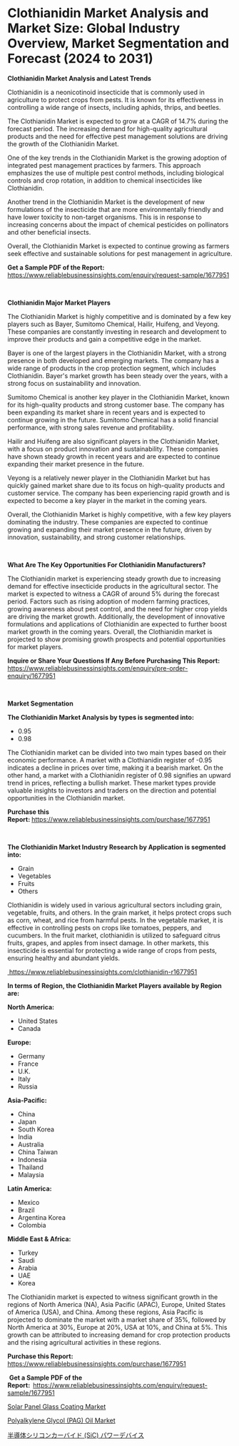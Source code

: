 <p><h1>Clothianidin Market Analysis and Market Size: Global Industry Overview, Market Segmentation and Forecast (2024 to 2031)</h1></p><p><strong>Clothianidin Market Analysis and Latest Trends</strong></p>
<p><p>Clothianidin is a neonicotinoid insecticide that is commonly used in agriculture to protect crops from pests. It is known for its effectiveness in controlling a wide range of insects, including aphids, thrips, and beetles.</p><p>The Clothianidin Market is expected to grow at a CAGR of 14.7% during the forecast period. The increasing demand for high-quality agricultural products and the need for effective pest management solutions are driving the growth of the Clothianidin Market.</p><p>One of the key trends in the Clothianidin Market is the growing adoption of integrated pest management practices by farmers. This approach emphasizes the use of multiple pest control methods, including biological controls and crop rotation, in addition to chemical insecticides like Clothianidin.</p><p>Another trend in the Clothianidin Market is the development of new formulations of the insecticide that are more environmentally friendly and have lower toxicity to non-target organisms. This is in response to increasing concerns about the impact of chemical pesticides on pollinators and other beneficial insects.</p><p>Overall, the Clothianidin Market is expected to continue growing as farmers seek effective and sustainable solutions for pest management in agriculture.</p></p>
<p><strong>Get a Sample PDF of the Report:&nbsp;</strong> <a href="https://www.reliablebusinessinsights.com/enquiry/request-sample/1677951">https://www.reliablebusinessinsights.com/enquiry/request-sample/1677951</a></p>
<p>&nbsp;</p>
<p><strong>Clothianidin Major Market Players</strong></p>
<p><p>The Clothianidin Market is highly competitive and is dominated by a few key players such as Bayer, Sumitomo Chemical, Hailir, Huifeng, and Veyong. These companies are constantly investing in research and development to improve their products and gain a competitive edge in the market.</p><p>Bayer is one of the largest players in the Clothianidin Market, with a strong presence in both developed and emerging markets. The company has a wide range of products in the crop protection segment, which includes Clothianidin. Bayer's market growth has been steady over the years, with a strong focus on sustainability and innovation.</p><p>Sumitomo Chemical is another key player in the Clothianidin Market, known for its high-quality products and strong customer base. The company has been expanding its market share in recent years and is expected to continue growing in the future. Sumitomo Chemical has a solid financial performance, with strong sales revenue and profitability.</p><p>Hailir and Huifeng are also significant players in the Clothianidin Market, with a focus on product innovation and sustainability. These companies have shown steady growth in recent years and are expected to continue expanding their market presence in the future.</p><p>Veyong is a relatively newer player in the Clothianidin Market but has quickly gained market share due to its focus on high-quality products and customer service. The company has been experiencing rapid growth and is expected to become a key player in the market in the coming years.</p><p>Overall, the Clothianidin Market is highly competitive, with a few key players dominating the industry. These companies are expected to continue growing and expanding their market presence in the future, driven by innovation, sustainability, and strong customer relationships.</p></p>
<p>&nbsp;</p>
<p><strong>What Are The Key Opportunities For Clothianidin Manufacturers?</strong></p>
<p><p>The Clothianidin market is experiencing steady growth due to increasing demand for effective insecticide products in the agricultural sector. The market is expected to witness a CAGR of around 5% during the forecast period. Factors such as rising adoption of modern farming practices, growing awareness about pest control, and the need for higher crop yields are driving the market growth. Additionally, the development of innovative formulations and applications of Clothianidin are expected to further boost market growth in the coming years. Overall, the Clothianidin market is projected to show promising growth prospects and potential opportunities for market players.</p></p>
<p><strong>Inquire or Share Your Questions If Any Before Purchasing This Report:</strong> <a href="https://www.reliablebusinessinsights.com/enquiry/pre-order-enquiry/1677951">https://www.reliablebusinessinsights.com/enquiry/pre-order-enquiry/1677951</a></p>
<p>&nbsp;</p>
<p><strong>Market Segmentation</strong></p>
<p><strong>The Clothianidin Market Analysis by types is segmented into:</strong></p>
<p><ul><li>0.95</li><li>0.98</li></ul></p>
<p><p>The Clothianidin market can be divided into two main types based on their economic performance. A market with a Clothianidin register of -0.95 indicates a decline in prices over time, making it a bearish market. On the other hand, a market with a Clothianidin register of 0.98 signifies an upward trend in prices, reflecting a bullish market. These market types provide valuable insights to investors and traders on the direction and potential opportunities in the Clothianidin market.</p></p>
<p><strong>Purchase this Report:&nbsp;</strong><a href="https://www.reliablebusinessinsights.com/purchase/1677951">https://www.reliablebusinessinsights.com/purchase/1677951</a></p>
<p>&nbsp;</p>
<p><strong>The Clothianidin Market Industry Research by Application is segmented into:</strong></p>
<p><ul><li>Grain</li><li>Vegetables</li><li>Fruits</li><li>Others</li></ul></p>
<p><p>Clothianidin is widely used in various agricultural sectors including grain, vegetable, fruits, and others. In the grain market, it helps protect crops such as corn, wheat, and rice from harmful pests. In the vegetable market, it is effective in controlling pests on crops like tomatoes, peppers, and cucumbers. In the fruit market, clothianidin is utilized to safeguard citrus fruits, grapes, and apples from insect damage. In other markets, this insecticide is essential for protecting a wide range of crops from pests, ensuring healthy and abundant yields.</p></p>
<p><a href="https://www.reliablebusinessinsights.com/clothianidin-r1677951">&nbsp;https://www.reliablebusinessinsights.com/clothianidin-r1677951</a></p>
<p><strong>In terms of Region, the Clothianidin Market Players available by Region are:</strong></p>
<p>
    <p> <strong> North America: </strong>
        <ul>
            <li>United States</li>
            <li>Canada</li>
        </ul>
        </p> 
    <p> <strong> Europe: </strong>
        <ul>
            <li>Germany</li>
            <li>France</li>
            <li>U.K.</li>
            <li>Italy</li>
            <li>Russia</li>
        </ul>
        </p> 
    <p> <strong> Asia-Pacific: </strong>
        <ul>
            <li>China</li>
            <li>Japan</li>
            <li>South Korea</li>
            <li>India</li>
            <li>Australia</li>
            <li>China Taiwan</li>
            <li>Indonesia</li>
            <li>Thailand</li>
            <li>Malaysia</li>
        </ul>
        </p> 
    <p> <strong> Latin America: </strong>
        <ul>
            <li>Mexico</li>
            <li>Brazil</li>
            <li>Argentina Korea</li>
            <li>Colombia</li>
        </ul>
        </p> 
    <p> <strong> Middle East & Africa: </strong>
        <ul>
            <li>Turkey</li>
            <li>Saudi</li>
            <li>Arabia</li>
            <li>UAE</li>
            <li>Korea</li>
        </ul>
    </p>
    </p>
<p><p>The Clothianidin market is expected to witness significant growth in the regions of North America (NA), Asia Pacific (APAC), Europe, United States of America (USA), and China. Among these regions, Asia Pacific is projected to dominate the market with a market share of 35%, followed by North America at 30%, Europe at 20%, USA at 10%, and China at 5%. This growth can be attributed to increasing demand for crop protection products and the rising agricultural activities in these regions.</p></p>
<p><strong>Purchase this Report: </strong><a href="https://www.reliablebusinessinsights.com/purchase/1677951">https://www.reliablebusinessinsights.com/purchase/1677951</a></p>
<p>&nbsp;<strong>Get a Sample PDF of the Report:&nbsp;&nbsp;</strong><a href="https://www.reliablebusinessinsights.com/enquiry/request-sample/1677951">https://www.reliablebusinessinsights.com/enquiry/request-sample/1677951</a></p>
<p><strong></strong></p>
<p><p><a href="https://view.publitas.com/reportprime-1/solar-panel-glass-coating-market-size-share-trends-analysis-report-by-product-hydrophilic-hydrophobic-and-segment-forecasts-2024-2031/">Solar Panel Glass Coating Market</a></p><p><a href="https://view.publitas.com/reportprime-1/insights-into-polyalkylene-glycol-pag-oil-market-share-and-competitive-landscape-for-period-from-2024-to-2031/">Polyalkylene Glycol (PAG) Oil Market</a></p><p><a href="https://github.com/BoydYundt1/Market-Research-Report-List-1/blob/main/1507989119451.md">半導体シリコンカーバイド (SiC) パワーデバイス</a></p></p>